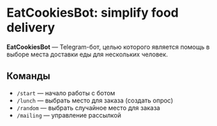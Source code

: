# EatCookiesBot: simplify food delivery
**EatCookiesBot** — Telegram-бот, целью которого является помощь в выборе места
доставки еды для нескольких человек.

## Команды
- `/start` — начало работы с ботом
- `/lunch` — выбрать место для заказа (создать опрос)
- `/random` — выбрать случайное место для заказа
- `/mailing` — управление рассылкой
